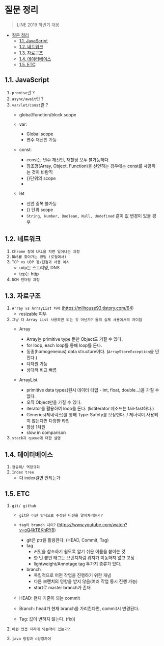 
# 질문 정리
> LINE 2019 하반기 채용

<!-- TOC -->

- [질문 정리](#%ec%a7%88%eb%ac%b8-%ec%a0%95%eb%a6%ac)
  - [1.1. JavaScript](#11-javascript)
  - [1.2. 네트워크](#12-%eb%84%a4%ed%8a%b8%ec%9b%8c%ed%81%ac)
  - [1.3. 자료구조](#13-%ec%9e%90%eb%a3%8c%ea%b5%ac%ec%a1%b0)
  - [1.4. 데이터베이스](#14-%eb%8d%b0%ec%9d%b4%ed%84%b0%eb%b2%a0%ec%9d%b4%ec%8a%a4)
  - [1.5. ETC](#15-etc)

<!-- /TOC -->

## 1.1. JavaScript
1. `promise`란 ?
2. `async/await`란 ?
3. `var/let/const`란 ?
    - global/function/block scope

    - var: 
        - Global scope
        - 변수 재선언 가능

    - const: 

        - const는 변수 재선언, 재할당 모두 불가능하다.
        - 참조형(Array, Object, Function)을 선언하는 경우에는 const를 사용하는 것이 바람직
        - {}단위의 scope
        - 
    - let
        - 선언 중복 불가능        
        - {} 단위 scope
        - `String, Number, Boolean, Null, Undefined` 같이 값 변경이 있을 경우


## 1.2. 네트워크
1. `Chrome 창에 URL을 치면 일어나는 과정`
2. `DNS를 찾아가는 방법 (로컬에서)`
3. `TCP vs UDP 장/단점과 사용 예시`
    - udp는 스트리밍, DNS
    - tcp는 http
4. `DOM 렌더링 과정`


## 1.3. 자료구조
1. `Array vs ArrayList 차이` (https://milhouse93.tistory.com/64)
    - resizable 여부
2. `그냥 다 Array List 사용하면 되는 것 아닌가? 둘의 실제 사용에서의 차이점`
    - Array
        - Array는 primitive type 뿐만 Object도 가질 수 있다.
        - for loop, each loop를 통해 loop를 돈다.
        - 동종(homogeneous) data structure이다. (`ArrayStoreException`을 던진다.)
        - 다차원 가능
        - 상대적 비교 빠름

    - ArrayList
        - primitive data types(원시 데이터 타입 - int, float, double...)을 가질 수 없다.
        - 오직 Object만을 가질 수 있다.
        - iterator를 활용하여 loop를 돈다. (listiterator 메소드는 fail-fast하다.)
        - Generics(제네릭스)를 통해 Type-Safety를 보장한다. / 제너릭이 사용되지 않는다면 다양한 타입 
        - 항상 1차원
        - slow in comparison
3. `stack과 queue에 대한 설명`

## 1.4. 데이터베이스
1. `정규화/ 역정규화`
2. `Index tree`
    - 다 index걸면 안되는가
## 1.5. ETC
1. `git/ github`
    - `git은 어떤 방식으로 수정된 버전을 알아차리는가?`
    - `tag와 branch 차이?` (https://www.youtube.com/watch?v=oQ4kT8KhRY8)
        - git은 ptr을 활용한다. (HEAD, Commit, Tag)
        - tag
            - 커밋을 참조하기 쉽도록 알기 쉬운 이름을 붙이는 것
            - 한 번 붙인 태그는 브랜치처럼 위치가 이동하지 않고 고정
            - lightweight/Annotage tag 두가지 종류가 있다.
        - branch
            - 독립적으로 어떤 작업을 진행하기 위한 개념
            - 다른 브랜치의 영향을 받지 않음(여러 작업 동시 진행 가능)
            - start로 master branch가 존재

    - HEAD: 현재 기준이 되는 commit
    - Branch: head가 현재 branch를 가리킨다면, commit시 변경된다.
    - Tag: 값이 변하지 않는다. (fix))

2. `이런 면접 자리에 와본적이 있는가?`
3. `java 링킹과 c링킹차이`